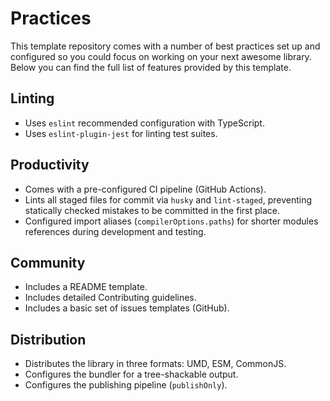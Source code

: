 # Practices

This template repository comes with a number of best practices set up and configured so you could focus on working on your next awesome library. Below you can find the full list of features provided by this template.

## Linting

- Uses `eslint` recommended configuration with TypeScript.
- Uses `eslint-plugin-jest` for linting test suites.

## Productivity

- Comes with a pre-configured CI pipeline (GitHub Actions).
- Lints all staged files for commit via `husky` and `lint-staged`, preventing statically checked mistakes to be committed in the first place.
- Configured import aliases (`compilerOptions.paths`) for shorter modules references during development and testing.

## Community

- Includes a README template.
- Includes detailed Contributing guidelines.
- Includes a basic set of issues templates (GitHub).

## Distribution

- Distributes the library in three formats: UMD, ESM, CommonJS.
- Configures the bundler for a tree-shackable output.
- Configures the publishing pipeline (`publishOnly`).
